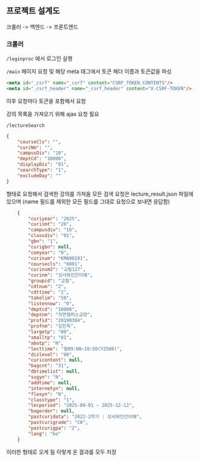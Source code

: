 ## 프로젝트 설계도

크롤러 -> 백엔드 -> 프론트엔드


### 크롤러

`/loginproc` 에서 로그인 실행

`/main` 페이지 요청 및 해당 meta 태그에서 토큰 헤더 이름과 토큰값을 파싱
```html
<meta id="_csrf" name="_csrf" content="CSRF_TOKEN_CONTENTS"/>
<meta id="_csrf_header" name="_csrf_header" content="X-CSRF-TOKEN"/>
```
이후 요청마다 토큰을 포함해서 요청

강의 목록을 가져오기 위해 ajax 요청 필요

```
/lectureSearch
```

```json
{
    "courseCls": "",
    "curiNm": "",
    "campusDiv": "10",
    "deptCd": "10000",
    "displayDiv": "01",
    "searchType": "1",
    "excludeDay": ""
}
```

형태로 요청해서 검색한 강의를 가져옴 모든 검색 요청은  lecture_result.json  파일에 있으며 (name 필드를 제외한 모든 필드를 그대로 요청으로 보내면 응답함)

```json
    {
        "curiyear": "2025",
        "curismt": "20",
        "campusdiv": "10",
        "classdiv": "01",
        "gbn": "1",
        "curigbn": null,
        "comyear": "0",
        "curinum": "KMA00101",
        "coursecls": "0001",
        "curinum2": "교필127",
        "curinm": "성서와인간이해",
        "groupcd": "교필",
        "cdtnum": "2",
        "cdttime": "2",
        "takelim": "50",
        "listennow": "0",
        "deptcd": "10000",
        "deptnm": "자연캠퍼스교양",
        "profid": "20190384",
        "profnm": "김진옥",
        "largetp": "00",
        "smalltp": "01",
        "abotp": "N",
        "lecttime": "월09:00~10:50(Y2508)",
        "dislevel": "00",
        "curicontent": null,
        "bagcnt": "31",
        "dbtimelist": null,
        "sugyn": "N",
        "addtime": null,
        "internetyn": null,
        "flexyn": "N",
        "classtype": "1",
        "lecperiod": "2025-09-01 ~ 2025-12-12",
        "bagorder": null,
        "pastcuridata": "2022-2학기 : 성서와인간이해",
        "pastcurigrade": "C0",
        "pastcurigpa": "2",
        "lang": "ko"
    }
```

이러한 형태로 오게 됨
이렇게 온 결과를 모두 저장

